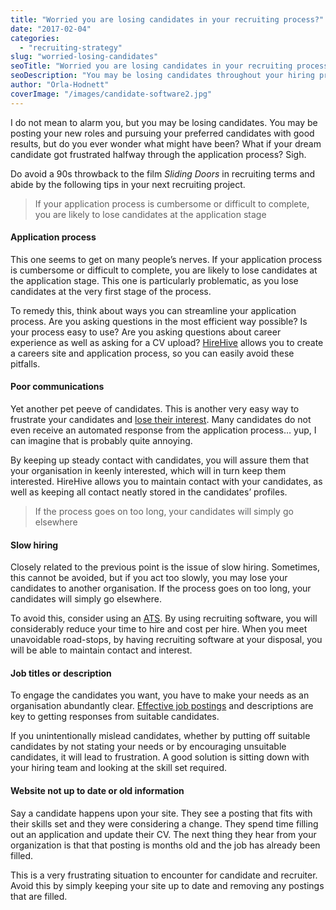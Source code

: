 ```yaml
---
title: "Worried you are losing candidates in your recruiting process?"
date: "2017-02-04"
categories:
  - "recruiting-strategy"
slug: "worried-losing-candidates"
seoTitle: "Worried you are losing candidates in your recruiting process?"
seoDescription: "You may be losing candidates throughout your hiring process, so how do you prevent this? Check out our top 5 tips to retain dream candidates."
author: "Orla-Hodnett"
coverImage: "/images/candidate-software2.jpg"
---
```


I do not mean to alarm you, but you may be losing candidates. You may be posting your new roles and pursuing your preferred candidates with good results, but do you ever wonder what might have been? What if your dream candidate got frustrated halfway through the application process? Sigh.

Do avoid a 90s throwback to the film _Sliding Doors_ in recruiting terms and abide by the following tips in your next recruiting project.

> If your application process is cumbersome or difficult to complete, you are likely to lose candidates at the application stage

#### **Application process**

This one seems to get on many people’s nerves. If your application process is cumbersome or difficult to complete, you are likely to lose candidates at the application stage. This one is particularly problematic, as you lose candidates at the very first stage of the process.

To remedy this, think about ways you can streamline your application process. Are you asking questions in the most efficient way possible? Is your process easy to use? Are you asking questions about career experience as well as asking for a CV upload? [HireHive](http://hirehive.io) allows you to create a careers site and application process, so you can easily avoid these pitfalls.

#### **Poor communications**

Yet another pet peeve of candidates. This is another very easy way to frustrate your candidates and [lose their interest](http://hirehive.io/blog/candidate-experience-101/). Many candidates do not even receive an automated response from the application process… yup, I can imagine that is probably quite annoying.

By keeping up steady contact with candidates, you will assure them that your organisation in keenly interested, which will in turn keep them interested. HireHive allows you to maintain contact with your candidates, as well as keeping all contact neatly stored in the candidates’ profiles.

> If the process goes on too long, your candidates will simply go elsewhere

#### **Slow hiring**

Closely related to the previous point is the issue of slow hiring. Sometimes, this cannot be avoided, but if you act too slowly, you may lose your candidates to another organisation. If the process goes on too long, your candidates will simply go elsewhere.

To avoid this, consider using an [ATS](http://hirehive.io/online-applicant-tracking/). By using recruiting software, you will considerably reduce your time to hire and cost per hire. When you meet unavoidable road-stops, by having recruiting software at your disposal, you will be able to maintain contact and interest.

#### **Job titles or description**

To engage the candidates you want, you have to make your needs as an organisation abundantly clear. [Effective job postings](http://hirehive.io/blog/are-creative-job-postings-the-key-to-sourcing-top-candidates/) and descriptions are key to getting responses from suitable candidates.

If you unintentionally mislead candidates, whether by putting off suitable candidates by not stating your needs or by encouraging unsuitable candidates, it will lead to frustration. A good solution is sitting down with your hiring team and looking at the skill set required.

#### **Website not up to date or old information**

Say a candidate happens upon your site. They see a posting that fits with their skills set and they were considering a change. They spend time filling out an application and update their CV. The next thing they hear from your organization is that that posting is months old and the job has already been filled.

This is a very frustrating situation to encounter for candidate and recruiter. Avoid this by simply keeping your site up to date and removing any postings that are filled.
